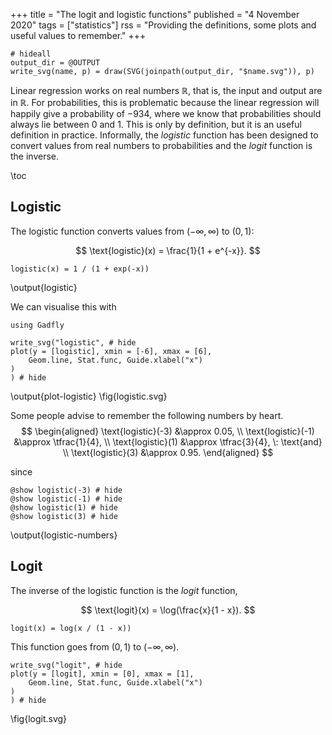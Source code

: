 +++
title = "The logit and logistic functions"
published = "4 November 2020"
tags = ["statistics"]
rss = "Providing the definitions, some plots and useful values to remember."
+++

```julia:preliminaries
# hideall
output_dir = @OUTPUT
write_svg(name, p) = draw(SVG(joinpath(output_dir, "$name.svg")), p)
```

Linear regression works on real numbers $\mathbb{R}$, that is, the input and output are in $\mathbb{R}$. 
For probabilities, this is problematic because the linear regression will happily give a probability of $-934$, where we know that probabilities should always lie between $0$ and $1$.
This is only by definition, but it is an useful definition in practice.
Informally, the *logistic* function has been designed to convert values from real numbers to probabilities and the *logit* function is the inverse.

\toc 

## Logistic

The logistic function converts values from $(-\infty, \infty)$ to $(0, 1)$: 

$$ \text{logistic}(x) = \frac{1}{1 + e^{-x}}. $$

```julia:logistic
logistic(x) = 1 / (1 + exp(-x))
```
\output{logistic}

We can visualise this with

```julia:plot-logistic
using Gadfly

write_svg("logistic", # hide
plot(y = [logistic], xmin = [-6], xmax = [6], 
	Geom.line, Stat.func, Guide.xlabel("x")
)
) # hide
```
\output{plot-logistic}
\fig{logistic.svg}

Some people advise to remember the following numbers by heart.
$$
\begin{aligned}
\text{logistic}(-3) &\approx 0.05, \\
\text{logistic}(-1) &\approx \tfrac{1}{4}, \\
\text{logistic}(1) &\approx \tfrac{3}{4}, \: \text{and} \\
\text{logistic}(3) &\approx 0.95.
\end{aligned}
$$

since 

```julia:logistic-numbers
@show logistic(-3) # hide
@show logistic(-1) # hide
@show logistic(1) # hide
@show logistic(3) # hide
```
\output{logistic-numbers}

## Logit

The inverse of the logistic function is the *logit* function, 

$$ \text{logit}(x) = \log(\frac{x}{1 - x}). $$

```julia:logit
logit(x) = log(x / (1 - x))
```

This function goes from $(0, 1)$ to $(- \infty, \infty)$.

```julia:plot-logit
write_svg("logit", # hide
plot(y = [logit], xmin = [0], xmax = [1],
	Geom.line, Stat.func, Guide.xlabel("x")
)
) # hide
```
\fig{logit.svg}
